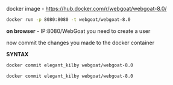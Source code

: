 
docker image - https://hub.docker.com/r/webgoat/webgoat-8.0/

```bash
docker run -p 8080:8080 -t webgoat/webgoat-8.0
```
**on browser** - IP:8080/WebGoat
you need to create a user

now commit the changes you made to the docker container 

**SYNTAX**
```bash
docker commit elegant_kilby webgoat/webgoat-8.0
```
```bash
docker commit elegant_kilby webgoat/webgoat-8.0
```
